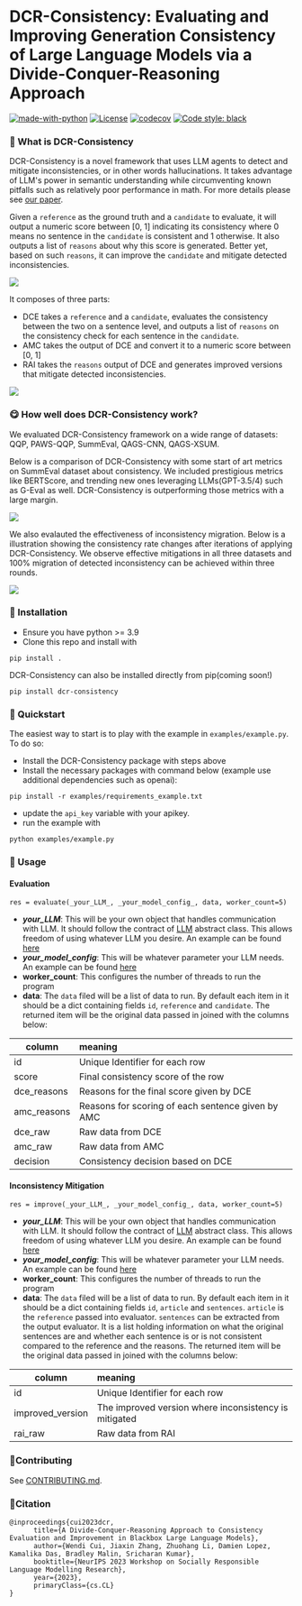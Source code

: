 # DCR-Consistency: Evaluating and Improving Generation Consistency of Large Language Models via a Divide-Conquer-Reasoning Approach
[![made-with-python](https://img.shields.io/badge/Made%20with-Python-red.svg)](#python)
[![License](https://img.shields.io/github/license/intuit/email-decomposer)](https://raw.githubusercontent.com/intuit/email-decomposer/master/LICENSE)
[![codecov](https://codecov.io/gh/intuit-ai-research/DCR-consistency/graph/badge.svg?token=IHBA2755W3)](https://codecov.io/gh/intuit-ai-research/DCR-consistency)
[![Code style: black](https://img.shields.io/badge/code%20style-black-000000.svg)](https://github.com/psf/black)

### 🤔 What is DCR-Consistency
DCR-Consistency is a novel framework that uses LLM agents to detect and mitigate inconsistencies, or in other words hallucinations. It takes advantage of LLM's power in semantic understanding while circumventing known pitfalls such as relatively poor performance in math. For more details please see [our paper](https://openreview.net/pdf?id=WcGXAxhC81).

Given a `reference` as the ground truth and a `candidate` to evaluate, it will output a numeric score between [0, 1] indicating its consistency where 0 means no sentence in the `candidate` is consistent and 1 otherwise. It also outputs a list of `reasons` about why this score is generated. Better yet, based on such `reasons`, it can improve the `candidate` and mitigate detected inconsistencies. 

![](assets/DCR.png)

It composes of three parts:

* DCE takes a `reference` and a `candidate`, evaluates the consistency between the two on a sentence level, and outputs a list of `reasons` on the consistency check for each sentence in the `candidate`.
* AMC takes the output of DCE and convert it to a numeric score between [0, 1]
* RAI takes the `reasons` output of DCE and generates improved versions that mitigate detected inconsistencies.

![](assets/example.png)

### 😋 How well does DCR-Consistency work?
We evaluated DCR-Consistency framework on a wide range of datasets: QQP, PAWS-QQP, SummEval, QAGS-CNN, QAGS-XSUM.

Below is a comparison of DCR-Consistency with some start of art metrics on SummEval dataset about consistency. We included prestigious metrics like BERTScore, and trending new ones leveraging LLMs(GPT-3.5/4) such as G-Eval as well. DCR-Consistency is outperforming those metrics with a large margin.

![](assets/performance.png)

We also evalauted the effectiveness of inconsistency migration. Below is a illustration showing the consistency rate changes after iterations of applying DCR-Consistency. We observe effective mitigations in all three datasets and 100% migration of detected inconsistency can be achieved within three rounds.

![](assets/rai.png)

### 🤖 Installation

* Ensure you have python >= 3.9
* Clone this repo and install with

```
pip install . 
```

DCR-Consistency can also be installed directly from pip(coming soon!)
```
pip install dcr-consistency
```

### 🚀 Quickstart
The easiest way to start is to play with the example in `examples/example.py`. To do so:

* Install the DCR-Consistency package with steps above
* Install the necessary packages with command below (example use additional dependencies such as openai):
```
pip install -r examples/requirements_example.txt
```
* update the `api_key` variable with your apikey.
* run the example with
```
python examples/example.py
```


### 📃 Usage
#### Evaluation
```
res = evaluate(_your_LLM_, _your_model_config_, data, worker_count=5)
```

* **_your_LLM_**: This will be your own object that handles communication with LLM. It should follow the contract of [LLM](https://github.com/intuit-ai-research/DCR-consistency/blob/main/dcr/components/llm.py) abstract class. This allows freedom of using whatever LLM you desire. An example can be found [here](https://github.com/intuit-ai-research/DCR-consistency/blob/716a802d58e92b4f0ce5f9e5303bb713737d3676/examples/example.py#L11)
* **_your_model_config_**: This will be whatever parameter your LLM needs. An example can be found [here](https://github.com/intuit-ai-research/DCR-consistency/blob/716a802d58e92b4f0ce5f9e5303bb713737d3676/examples/example.py#L32)
* **worker_count**: This configures the number of threads to run the program
* **data**: The `data` filed will be a list of data to run. By default each item in it should be a dict containing fields `id`, `reference` and `candidate`. The returned item will be the original data passed in joined with the columns below:

| column  | meaning   |
|-------------|:------------|
|  id | Unique Identifier for each row | 
|  score | Final consistency score of the row | 
| dce_reasons | Reasons for the final score given by DCE| 
| amc_reasons | Reasons for scoring of each sentence given by AMC | 
|  dce_raw | Raw data from DCE | 
| amc_raw | Raw data from AMC | 
|  decision | Consistency decision based on DCE | 

#### Inconsistency Mitigation
```
res = improve(_your_LLM_, _your_model_config_, data, worker_count=5)
```

* **_your_LLM_**: This will be your own object that handles communication with LLM. It should follow the contract of [LLM](https://github.com/intuit-ai-research/DCR-consistency/blob/main/dcr/components/llm.py) abstract class. This allows freedom of using whatever LLM you desire. An example can be found [here](https://github.com/intuit-ai-research/DCR-consistency/blob/716a802d58e92b4f0ce5f9e5303bb713737d3676/examples/example.py#L11)
* **_your_model_config_**: This will be whatever parameter your LLM needs. An example can be found [here](https://github.com/intuit-ai-research/DCR-consistency/blob/716a802d58e92b4f0ce5f9e5303bb713737d3676/examples/example.py#L32)
* **worker_count**: This configures the number of threads to run the program
* **data**: The `data` filed will be a list of data to run. By default each item in it should be a dict containing fields `id`, `article` and `sentences`. `article` is the `reference` passed into evaluator. `sentences` can be extracted from the output evaluator. It is a list holding information on what the original sentences are and whether each sentence is or is not consistent compared to the reference and the reasons. The returned item will be the original data passed in joined with the columns below:

| column  | meaning   |
|-------------|:------------|
|  id | Unique Identifier for each row | 
|  improved_version | The improved version where inconsistency is mitigated | 
| rai_raw | Raw data from RAI| 

### 👏Contributing

See [CONTRIBUTING.md](https://github.com/intuit-ai-research/DCR-consistency/blob/main/CONTRIBUTING.md).



### 💁Citation 

```
@inproceedings{cui2023dcr,
      title={A Divide-Conquer-Reasoning Approach to Consistency Evaluation and Improvement in Blackbox Large Language Models},
      author={Wendi Cui, Jiaxin Zhang, Zhuohang Li, Damien Lopez, Kamalika Das, Bradley Malin, Sricharan Kumar},
      booktitle={NeurIPS 2023 Workshop on Socially Responsible Language Modelling Research},
      year={2023},
      primaryClass={cs.CL}
}
```
